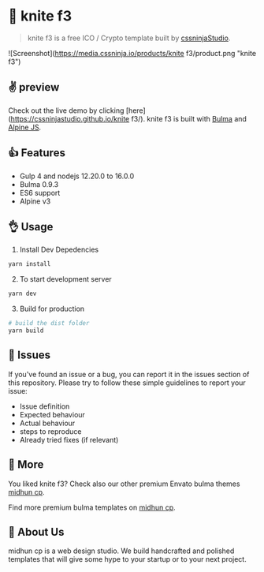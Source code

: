 # 👋 knite f3

> knite f3 is a free ICO / Crypto template built by [cssninjaStudio](https://cssninja.io).

![Screenshot](https://media.cssninja.io/products/knite f3/product.png "knite f3")

## ✌️ preview

Check out the live demo by clicking [here](https://cssninjastudio.github.io/knite f3/).
knite f3 is built with [Bulma](https://bulma.io) and [Alpine JS](https://github.com/alpinejs/alpine).

## 👍 Features

- Gulp 4 and nodejs 12.20.0 to 16.0.0
- Bulma 0.9.3
- ES6 support
- Alpine v3

## 👌 Usage

1. Install Dev Depedencies

```sh
yarn install
```

2. To start development server

```sh
yarn dev
```

3. Build for production

```sh
# build the dist folder
yarn build
```

## 🍔 Issues

If you've found an issue or a bug, you can report it in the issues section of this repository.
Please try to follow these simple guidelines to report your issue:

- Issue definition
- Expected behaviour
- Actual behaviour
- steps to reproduce
- Already tried fixes (if relevant)

## 🎉 More

You liked knite f3? Check also our other premium Envato bulma themes [midhun cp](https://cssninja.io/themes).

Find more premium bulma templates on [midhun cp](https://cssninja.io/category/all).

## 🚀 About Us

midhun cp is a web design studio. We build handcrafted and polished templates that will give some hype to your startup or to your next project.
